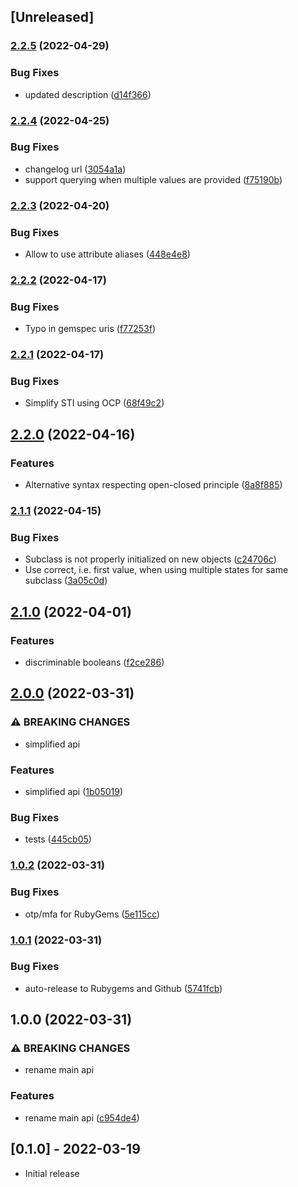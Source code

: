 ## [Unreleased]

### [2.2.5](https://github.com/gregorw/discriminable/compare/v2.2.4...v2.2.5) (2022-04-29)


### Bug Fixes

* updated description ([d14f366](https://github.com/gregorw/discriminable/commit/d14f366129b31a0b02d8e2314911a45e20ce1f92))

### [2.2.4](https://github.com/gregorw/discriminable/compare/v2.2.3...v2.2.4) (2022-04-25)


### Bug Fixes

* changelog url ([3054a1a](https://github.com/gregorw/discriminable/commit/3054a1a0137d8d3cccb55d7f2f06cb392053dab0))
* support querying when multiple values are provided ([f75190b](https://github.com/gregorw/discriminable/commit/f75190bcf33dcbddf507626bc77aa4709a594f4d))

### [2.2.3](https://github.com/gregorw/discriminable/compare/v2.2.2...v2.2.3) (2022-04-20)


### Bug Fixes

* Allow to use attribute aliases ([448e4e8](https://github.com/gregorw/discriminable/commit/448e4e81925543f1ee4949898f0ac6628eb2d3fd))

### [2.2.2](https://github.com/gregorw/discriminable/compare/v2.2.1...v2.2.2) (2022-04-17)


### Bug Fixes

* Typo in gemspec uris ([f77253f](https://github.com/gregorw/discriminable/commit/f77253f2cb2f400e04baf3c7bd6083f42ae3aa6b))

### [2.2.1](https://github.com/gregorw/discriminable/compare/v2.2.0...v2.2.1) (2022-04-17)


### Bug Fixes

* Simplify STI using OCP ([68f49c2](https://github.com/gregorw/discriminable/commit/68f49c2d0b7a9437525fe0bc9ebef1927fccb2e8))

## [2.2.0](https://github.com/gregorw/discriminable/compare/v2.1.1...v2.2.0) (2022-04-16)


### Features

* Alternative syntax respecting open-closed principle ([8a8f885](https://github.com/gregorw/discriminable/commit/8a8f8857dc24753dc08f21b2bfbb7b4317b7ed5c))

### [2.1.1](https://github.com/gregorw/discriminable/compare/v2.1.0...v2.1.1) (2022-04-15)


### Bug Fixes

* Subclass is not properly initialized on new objects ([c24706c](https://github.com/gregorw/discriminable/commit/c24706c9e8cd4c80ea20016e341f010a5a3c792b))
* Use correct, i.e. first value, when using multiple states for same subclass ([3a05c0d](https://github.com/gregorw/discriminable/commit/3a05c0d3a76080a39f40b1d57ce2862316693f97))

## [2.1.0](https://github.com/gregorw/discriminable/compare/v2.0.0...v2.1.0) (2022-04-01)


### Features

* discriminable booleans ([f2ce286](https://github.com/gregorw/discriminable/commit/f2ce2867db9b9f0504474d7237faa9caaab96624))

## [2.0.0](https://github.com/gregorw/discriminable/compare/v1.0.2...v2.0.0) (2022-03-31)


### ⚠ BREAKING CHANGES

* simplified api

### Features

* simplified api ([1b05019](https://github.com/gregorw/discriminable/commit/1b05019dc42aff7fe9ce5c752d7ce8ce09f5b4b7))


### Bug Fixes

* tests ([445cb05](https://github.com/gregorw/discriminable/commit/445cb053786c7a862dbeadcaa1af901832465632))

### [1.0.2](https://github.com/gregorw/discriminable/compare/v1.0.1...v1.0.2) (2022-03-31)


### Bug Fixes

* otp/mfa for RubyGems ([5e115cc](https://github.com/gregorw/discriminable/commit/5e115ccb7dfe06ccfe18d1ea1462512c9ca59f87))

### [1.0.1](https://github.com/gregorw/discriminable/compare/v1.0.0...v1.0.1) (2022-03-31)


### Bug Fixes

* auto-release to Rubygems and Github ([5741fcb](https://github.com/gregorw/discriminable/commit/5741fcb6381c7392ce323b520bfa474c13bc0168))

## 1.0.0 (2022-03-31)


### ⚠ BREAKING CHANGES

* rename main api

### Features

* rename main api ([c954de4](https://github.com/gregorw/discriminable/commit/c954de437753135d04eb33af9de75b0b49745a6a))

## [0.1.0] - 2022-03-19

- Initial release
